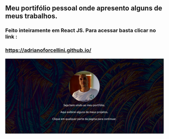 ## Meu portifólio pessoal onde apresento alguns de meus trabalhos.

### Feito inteiramente em React JS. Para acessar basta clicar no link :
### https://adrianoforcellini.github.io/

<img src="/src/imagens/home.png" />
